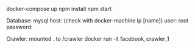 docker-compose up
npm install
npm start

Database:
mysql
host: (check with docker-machine ip [name])
user: root
password:

Crawler:
mounted . to /crawler
docker run -it facebook_crawler_1

